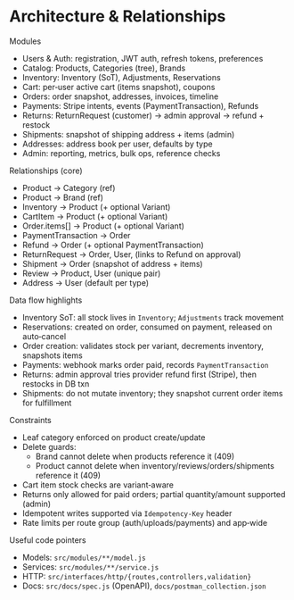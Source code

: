 # Architecture & Relationships

Modules
- Users & Auth: registration, JWT auth, refresh tokens, preferences
- Catalog: Products, Categories (tree), Brands
- Inventory: Inventory (SoT), Adjustments, Reservations
- Cart: per‑user active cart (items snapshot), coupons
- Orders: order snapshot, addresses, invoices, timeline
- Payments: Stripe intents, events (PaymentTransaction), Refunds
- Returns: ReturnRequest (customer) → admin approval → refund + restock
- Shipments: snapshot of shipping address + items (admin)
- Addresses: address book per user, defaults by type
- Admin: reporting, metrics, bulk ops, reference checks

Relationships (core)
- Product → Category (ref)
- Product → Brand (ref)
- Inventory → Product (+ optional Variant)
- CartItem → Product (+ optional Variant)
- Order.items[] → Product (+ optional Variant)
- PaymentTransaction → Order
- Refund → Order (+ optional PaymentTransaction)
- ReturnRequest → Order, User, (links to Refund on approval)
- Shipment → Order (snapshot of address + items)
- Review → Product, User (unique pair)
- Address → User (default per type)

Data flow highlights
- Inventory SoT: all stock lives in `Inventory`; `Adjustments` track movement
- Reservations: created on order, consumed on payment, released on auto‑cancel
- Order creation: validates stock per variant, decrements inventory, snapshots items
- Payments: webhook marks order paid, records `PaymentTransaction`
- Returns: admin approval tries provider refund first (Stripe), then restocks in DB txn
- Shipments: do not mutate inventory; they snapshot current order items for fulfillment

Constraints
- Leaf category enforced on product create/update
- Delete guards:
  - Brand cannot delete when products reference it (409)
  - Product cannot delete when inventory/reviews/orders/shipments reference it (409)
- Cart item stock checks are variant‑aware
- Returns only allowed for paid orders; partial quantity/amount supported (admin)
- Idempotent writes supported via `Idempotency-Key` header
- Rate limits per route group (auth/uploads/payments) and app‑wide

Useful code pointers
- Models: `src/modules/**/model.js`
- Services: `src/modules/**/service.js`
- HTTP: `src/interfaces/http/{routes,controllers,validation}`
- Docs: `src/docs/spec.js` (OpenAPI), `docs/postman_collection.json`
